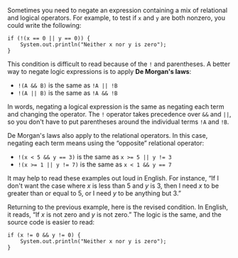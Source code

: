 Sometimes you need to negate an expression containing a mix of relational and logical operators. For example, to test if `x` and `y` are both nonzero, you could write the following:

```code
if (!(x == 0 || y == 0)) {
    System.out.println("Neither x nor y is zero");
}
```


This condition is difficult to read because of the `!` and parentheses. A better way to negate logic expressions is to apply **De Morgan's laws**:



* `!(A && B)`  is the same as  `!A || !B`
* `!(A || B)`  is the same as  `!A && !B`



In words, negating a logical expression is the same as negating each term and changing the operator. The `!` operator takes precedence over `&&` and `||`, so you don't have to put parentheses around the individual terms `!A` and `!B`.

De Morgan's laws also apply to the relational operators. In this case, negating each term means using the “opposite” relational operator:



* `!(x < 5 && y == 3)`  is the same as  `x >= 5 || y != 3`
* `!(x >= 1 || y != 7)`  is the same as  `x < 1 && y == 7`



It may help to read these examples out loud in English. For instance, “If I don't want the case where $x$ is less than 5 and $y$ is 3, then I need $x$ to be greater than or equal to 5, or I need $y$ to be anything but 3.”

Returning to the previous example, here is the revised condition. In English, it reads, “If $x$ is not zero and $y$ is not zero.” The logic is the same, and the source code is easier to read:

```code
if (x != 0 && y != 0) {
    System.out.println("Neither x nor y is zero");
}
```
